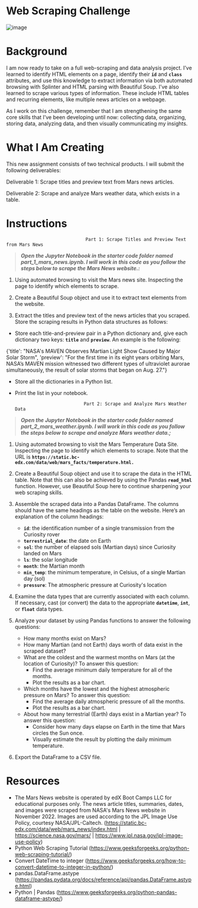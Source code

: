 # Web Scraping Challenge
![image](https://github.com/user-attachments/assets/95c5c389-2c73-465a-908f-4bf39398f712)

# Background
I am now ready to take on a full web-scraping and data analysis project. I’ve learned to identify HTML elements on a page, identify their **`id`** and **`class`** attributes, and use this knowledge to extract information via both automated browsing with Splinter and HTML parsing with Beautiful Soup. I’ve also learned to scrape various types of information. These include HTML tables and recurring elements, like multiple news articles on a webpage.

As I work on this challenge, remember that I am strengthening the same core skills that I’ve been developing until now: collecting data, organizing, storing data, analyzing data, and then visually communicating my insights.

# What I Am Creating
This new assignment consists of two technical products. I will submit the following deliverables:

Deliverable 1: Scrape titles and preview text from Mars news articles.

Deliverable 2: Scrape and analyze Mars weather data, which exists in a table.

# Instructions
                                  Part 1: Scrape Titles and Preview Text from Mars News
>***Open the Jupyter Notebook in the starter code folder named part_1_mars_news.ipynb. I will work in this code as you follow the steps below to scrape the Mars News website.:***

1. Using automated browsing to visit the Mars news site. Inspecting the page to identify which elements to scrape.

2. Create a Beautiful Soup object and use it to extract text elements from the website.

3. Extract the titles and preview text of the news articles that you scraped. Store the scraping results in Python data structures as follows:

  * Store each title-and-preview pair in a Python dictionary and, give each dictionary two keys: **`title`** and **`preview`**. An example is the following:
    
  {'title': "NASA's MAVEN Observes Martian Light Show Caused by Major Solar Storm",
 'preview': "For the first time in its eight years orbiting Mars, NASA’s MAVEN mission witnessed two different types of ultraviolet aurorae simultaneously, the result of solar storms that began on Aug. 27."}

  * Store all the dictionaries in a Python list.

  * Print the list in your notebook.
  
                                  Part 2: Scrape and Analyze Mars Weather Data
>***Open the Jupyter Notebook in the starter code folder named part_2_mars_weather.ipynb. I will work in this code as you follow the steps below to scrape and analyze Mars weather data.;***

1. Using automated browsing to visit the Mars Temperature Data Site. Inspecting the page to identify which elements to scrape. Note that the URL is **`https://static.bc-edx.com/data/web/mars_facts/temperature.html.`**

2. Create a Beautiful Soup object and use it to scrape the data in the HTML table. Note that this can also be achieved by using the Pandas **`read_html`** function. However, use Beautiful Soup here to continue sharpening your web scraping skills.

3. Assemble the scraped data into a Pandas DataFrame. The columns should have the same headings as the table on the website. Here’s an explanation of the column headings:

   * **`id`**: the identification number of a single transmission from the Curiosity rover
   * **`terrestrial_date`**: the date on Earth
   * **`sol`**: the number of elapsed sols (Martian days) since Curiosity landed on Mars
   * **`ls`**: the solar longitude
   * **`month`**: the Martian month
   * **`min_temp`**: the minimum temperature, in Celsius, of a single Martian day (sol)
   * **`pressure`**: The atmospheric pressure at Curiosity's location

4. Examine the data types that are currently associated with each column. If necessary, cast (or convert) the data to the appropriate **`datetime`**, **`int`**, or **`float`** data types.

5. Analyze your dataset by using Pandas functions to answer the following questions:

   * How many months exist on Mars?
   * How many Martian (and not Earth) days worth of data exist in the scraped dataset?
   * What are the coldest and the warmest months on Mars (at the location of Curiosity)? To answer this question:
     * Find the average minimum daily temperature for all of the months.
     * Plot the results as a bar chart.
   * Which months have the lowest and the highest atmospheric pressure on Mars? To answer this question:
     * Find the average daily atmospheric pressure of all the months.
     * Plot the results as a bar chart.
   * About how many terrestrial (Earth) days exist in a Martian year? To answer this question:
     * Consider how many days elapse on Earth in the time that Mars circles the Sun once.
     * Visually estimate the result by plotting the daily minimum temperature.

6. Export the DataFrame to a CSV file.

# Resources

  * The Mars News website is operated by edX Boot Camps LLC for educational purposes only. The news article titles, summaries, dates, and images were scraped from NASA's Mars News website in November 2022. Images are used according to the JPL Image Use Policy, courtesy NASA/JPL-Caltech. (https://static.bc-edx.com/data/web/mars_news/index.html | https://science.nasa.gov/mars/ | https://www.jpl.nasa.gov/jpl-image-use-policy)
  * Python Web Scraping Tutorial (https://www.geeksforgeeks.org/python-web-scraping-tutorial/)
  * Convert DateTime to integer (https://www.geeksforgeeks.org/how-to-convert-datetime-to-integer-in-python/)
  * pandas.DataFrame.astype (https://pandas.pydata.org/docs/reference/api/pandas.DataFrame.astype.html)
  * Python | Pandas (https://www.geeksforgeeks.org/python-pandas-dataframe-astype/)
